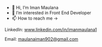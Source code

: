 - 👋 Hi, I’m Iman Maulana
- 👀 I’m interested in Front End Developer 
- 📫 How to reach me ->

LinkedIn: www.linkedin.com/in/imanmaulana1

Email: maulanaiman902@gmail.com
# 

<!--Download CV: [Download](https://drive.google.com/file/d/1vL-61yTR13Pfdh9WhqleSshERcapC36N/view?usp=share_link)-->


<!---
imanmaulana1/imanmaulana1 is a ✨ special ✨ repository because its `README.md` (this file) appears on your GitHub profile.
You can click the Preview link to take a look at your changes.
--->
